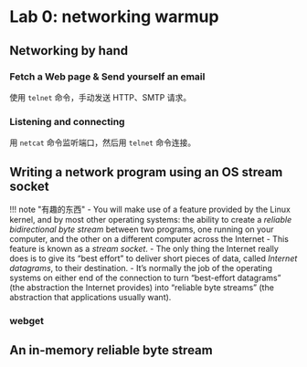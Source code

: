 # Lab 0: networking warmup

## Networking by hand

### Fetch a Web page & Send yourself an email

使用 `telnet` 命令，手动发送 HTTP、SMTP 请求。

### Listening and connecting

用 `netcat` 命令监听端口，然后用 `telnet` 命令连接。

## Writing a network program using an OS stream socket

!!! note "有趣的东西"
    - You will make use of a feature provided by the Linux kernel, and by most other operating systems: the ability to create a *reliable bidirectional byte stream* between two programs, one running on your computer, and the other on a different computer across the Internet
        - This feature is known as a *stream socket*.
    - The only thing the Internet really does is to give its “best effort” to deliver short pieces of data, called *Internet datagrams*, to their destination.
    - It’s normally the job of the operating systems on either end of the connection to turn “best-effort datagrams” (the abstraction the Internet provides) into “reliable byte streams” (the abstraction that applications usually want).

### webget

## An in-memory reliable byte stream